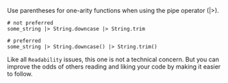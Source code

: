 Use parentheses for one-arity functions when using the pipe operator (|>).

    # not preferred
    some_string |> String.downcase |> String.trim

    # preferred
    some_string |> String.downcase() |> String.trim()

Like all `Readability` issues, this one is not a technical concern.
But you can improve the odds of others reading and liking your code by making
it easier to follow.
